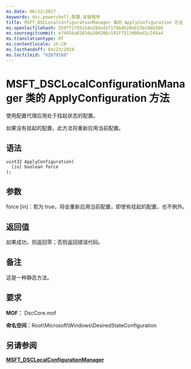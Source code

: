 ```yaml
---
ms.date: 06/12/2017
keywords: dsc,powershell,配置,安装程序
title: MSFT_DSCLocalConfigurationManager 类的 ApplyConfiguration 方法
ms.openlocfilehash: 559ff1793a18e28dad2f176bdb20eb53bc08630d
ms.sourcegitcommit: e7445ba8203da304286c591ff513900ad1c244a4
ms.translationtype: HT
ms.contentlocale: zh-CN
ms.lasthandoff: 04/23/2019
ms.locfileid: "62079160"
---
```

# <a name="applyconfiguration-method-of-the-msftdsclocalconfigurationmanager-class"></a>MSFT_DSCLocalConfigurationManager 类的 ApplyConfiguration 方法

使用配置代理应用处于挂起状态的配置。

如果没有挂起的配置，此方法将重新应用当前配置。

## <a name="syntax"></a>语法

```mof
uint32 ApplyConfiguration(
  [in] boolean force
);
```

## <a name="parameters"></a>参数

force \[in\]：若为 true，将会重新应用当前配置，即使有挂起的配置，也不例外。

## <a name="return-value"></a>返回值

如果成功，则返回零；否则返回错误代码。

## <a name="remarks"></a>备注

这是一种静态方法。

## <a name="requirements"></a>要求

**MOF：** DscCore.mof

**命名空间**：Root\Microsoft\Windows\DesiredStateConfiguration

## <a name="see-also"></a>另请参阅

[**MSFT_DSCLocalConfigurationManager**](msft-dsclocalconfigurationmanager.md)